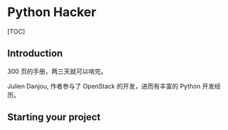 # Python Hacker

[TOC]

## Introduction

300 页的手册，两三天就可以啃完。

Julien Danjou, 作者参与了 OpenStack 的开发，进而有丰富的 Python 开发经历。

## Starting your project 